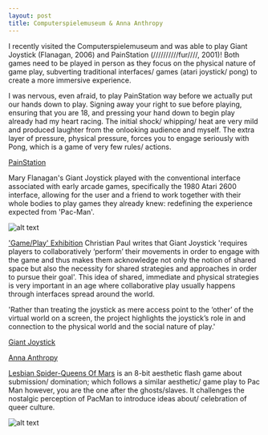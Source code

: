 ```yaml
---
layout: post
title: Computerspielemuseum & Anna Anthropy
---
```


I recently visited the Computerspielemuseum and was able to play Giant Joystick (Flanagan, 2006) and PainStation (//////////fur////, 2001)! Both games need to be played in person as they focus on the physical nature of game play, subverting traditional interfaces/ games (atari joystick/ pong) to create a more immersive experience. 

I was nervous, even afraid, to play PainStation way before we actually put our hands down to play. Signing away your right to sue before playing, ensuring that you are 18, and pressing your hand down to begin play already had my heart racing. The initial shock/ whipping/ heat are very mild and produced laughter from the onlooking audience and myself. The extra layer of pressure, physical pressure, forces you to engage seriously with Pong, which is a game of very few rules/ actions. 

[PainStation](http://www.fursr.com/projects/painstation-2-5)

Mary Flanagan's Giant Joystick played with the conventional interface associated with early arcade games, specifically the 1980 Atari
2600 interface, allowing for the user and a friend to work together with their whole bodies to play games they already knew: redefining the experience expected from 'Pac-Man'.

![alt text](https://annaclow.github.io/blogImages/joystick.png)

['Game/Play' Exhibition](http://blog.game-play.org.uk/files/GamePlay_Final.pdf) Christian Paul writes that Giant Joystick 'requires players to collaboratively ‘perform’ their movements in order to engage with the game and thus makes them acknowledge not only the notion of shared space but also the necessity for shared strategies and approaches in order to pursue their goal'. This idea of shared, immediate and physical strategies is very important in an age where collaborative play usually happens through interfaces spread around the world. 

'Rather than treating the joystick as mere access point to the ‘other’ of the virtual world on a screen, the project highlights the joystick’s role in and connection to the physical world and the social nature of play.'

[Giant Joystick](http://maryflanagan.com/work/giant-joystick/)

[Anna Anthropy](https://w.itch.io/)

[Lesbian Spider-Queens Of Mars](http://www.adultswim.com/games/web/lesbian-spider-queens-of-mars) is an 8-bit aesthetic flash game about submission/ domination; which follows a similar aesthetic/ game play to Pac Man however, you are the one after the ghosts/slaves. It challenges the nostalgic perception of PacMan to introduce ideas about/ celebration of queer culture.

![alt text](http://www.indiegames.com/images/timw/lspiderq2a.png)
